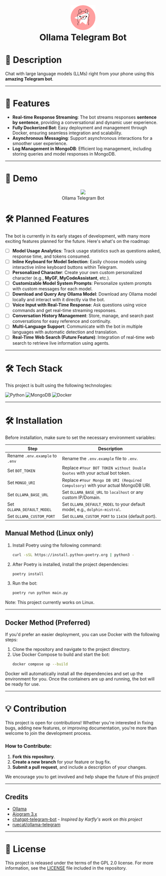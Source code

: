 <div align="center">
  <h1>
    <!-- Place your custom image in the assets folder and update the src attribute below -->
    <img src="assets/bot_logo.png" width="80px"><br/>
    Ollama Telegram Bot
  </h1>
</div>


# 📖 Description

Chat with large language models (LLMs) right from your phone using this **amazing Telegram bot**.

---

# 🚀 Features

- **Real-time Response Streaming**: The bot streams responses **sentence by sentence**, providing a conversational and dynamic user experience.
- **Fully Dockerized Bot**: Easy deployment and management through Docker, ensuring seamless integration and scalability.
- **Asynchronous Messaging**: Support asynchronous interactions for a smoother user experience.
- **Log Management in MongoDB**: Efficient log management, including storing queries and model responses in MongoDB.
---

# 🎥 Demo

<p align="center">
  <center>
    <!-- Place your custom image in the assets folder and update the src attribute below -->
    <img src="assets/bot_demo.gif" width="280px"> <br/>
    Ollama Telegram Bot
  </center>
</p>

# 🛠️ Planned Features

The bot is currently in its early stages of development, with many more exciting features planned for the future. Here's what's on the roadmap:

- [ ] **Model Usage Analytics**: Track usage statistics such as questions asked, response time, and tokens consumed.
- [ ] **Inline Keyboard for Model Selection**: Easily choose models using interactive inline keyboard buttons within Telegram.
- [ ] **Personalized Character**: Create your own custom personalized character (e.g., **MyGF, MyCodeAssistant**, etc.).
- [ ] **Customizable Model System Prompts**: Personalize system prompts with custom messages for each model.
- [ ] **Download and Query Any Ollama Model**: Download any Ollama model locally and interact with it directly via the bot.
- [ ] **Voice Input with Real-Time Response**: Ask questions using voice commands and get real-time streaming responses.
- [ ] **Conversation History Management**: Store, manage, and search past conversations for easy reference and continuity.
- [ ] **Multi-Language Support**: Communicate with the bot in multiple languages with automatic detection and translation.
- [ ] **Real-Time Web Search (Future Feature)**: Integration of real-time web search to retrieve live information using agents.

---

# 🛠️ Tech Stack

This project is built using the following technologies:

![Python](https://img.shields.io/badge/python-3670A0?style=for-the-badge&logo=python&logoColor=ffdd54)
![MongoDB](https://img.shields.io/badge/MongoDB-%234ea94b.svg?style=for-the-badge&logo=mongodb&logoColor=white)
![Docker](https://img.shields.io/badge/docker-%230db7ed.svg?style=for-the-badge&logo=docker&logoColor=white)

---

# 🛠️ Installation

Before installation, make sure to set the necessary environment variables:

| **Step**                        | **Description**                                                                  |
| ------------------------------- | -------------------------------------------------------------------------------- |
| Rename `.env.example` to `.env` | Rename the `.env.example` file to `.env`.                                        |
| Set `BOT_TOKEN`                 | Replace `#Your BOT TOKEN without Double Quotes` with your actual bot token.      |
| Set `MONGO_URI`                 | Replace `#Your Mongo DB URI (Required Compulsory)` with your actual MongoDB URI. |
| Set `OLLAMA_BASE_URL`           | Set `OLLAMA_BASE_URL` to `localhost` or any custom IP/Domain.                    |
| Set `OLLAMA_DEFAULT_MODEL`      | Set `OLLAMA_DEFAULT_MODEL` to your default model, e.g., `dolphin-mistral`.       |
| Set `OLLAMA_CUSTOM_PORT`        | Set `OLLAMA_CUSTOM_PORT` to `11434` (default port).                              |

## Manual Method (Linux only)

1. Install Poetry using the following command:
   ```bash
   curl -sSL https://install.python-poetry.org | python3 -
   ```
2. After Poetry is installed, install the project dependencies:
   ```bash
   poetry install
   ```
3. Run the bot:
   ```bash
   poetry run python main.py
   ```
Note: This project currently works on Linux.

---

## Docker Method (Preferred)

If you'd prefer an easier deployment, you can use Docker with the following steps:

1. Clone the repository and navigate to the project directory.
2. Use Docker Compose to build and start the bot:
   ```bash
   docker compose up --build
   ```
Docker will automatically install all the dependencies and set up the environment for you. Once the containers are up and running, the bot will be ready for use.

---


# 💡 Contribution

This project is open for contributions! Whether you're interested in fixing bugs, adding new features, or improving documentation, you're more than welcome to join the development process.

### How to Contribute:

1. **Fork this repository**.
2. **Create a new branch** for your feature or bug fix.
3. **Submit a pull request**, and include a description of your changes.

We encourage you to get involved and help shape the future of this project!

---

## Credits

- [Ollama](https://github.com/jmorganca/ollama)
- [Aiogram 3.x](https://github.com/aiogram/aiogram)
- [chatgpt-telegram-bot](https://github.com/father-bot/chatgpt_telegram_bot) - *Inspired by Karfly's work on this project*
- [ruecat/ollama-telegram](https://github.com/ruecat/ollama-telegram)

---

# 📄 License

This project is released under the terms of the GPL 2.0 license. For more information, see the [LICENSE](LICENSE) file included in the repository.
